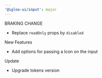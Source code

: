 ```yaml
---
'@igloo-ui/input': major
---
```


BRAKING CHANGE

- Replace `readOnly` props by `disabled`

New Features

- Add options for passing a Icon on the input

Update

- Upgrade tokens version
